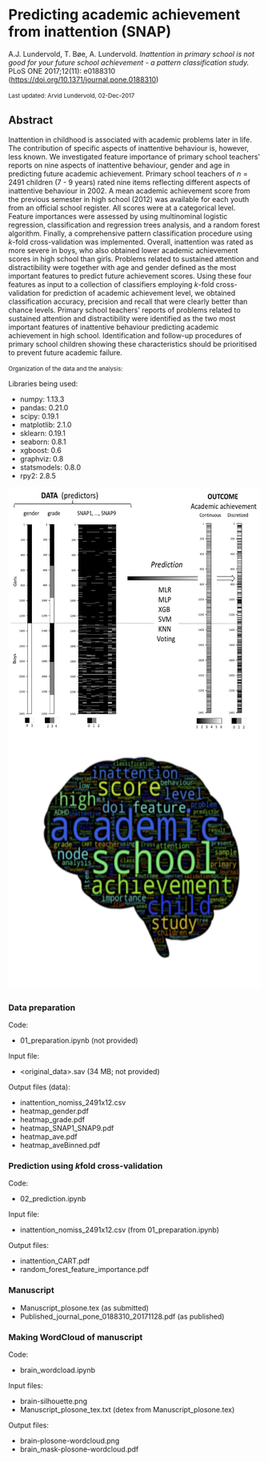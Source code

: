 # Predicting academic achievement from inattention (SNAP)
A.J. Lundervold, T. Bøe, A. Lundervold. <i>Inattention in primary school is not good for your future school achievement - a pattern classification study.</i> PLoS ONE 2017;12(11): e0188310 (https://doi.org/10.1371/journal.pone.0188310)


<small>
Last updated: Arvid Lundervold, 02-Dec-2017
</small>

## Abstract

Inattention in childhood is associated with academic problems later in life. The contribution of specific aspects of inattentive behaviour is, however, less known. We investigated feature importance of primary school teachers' reports on nine aspects of inattentive behaviour, gender and age in predicting future academic achievement. Primary school teachers of $n=2491$ children (7 - 9 years) rated nine items reflecting different aspects of inattentive behaviour in 2002. A mean academic achievement score from the previous semester in high school (2012) was available for each youth from an official school register. All scores were at a categorical level. Feature importances were assessed by using multinominal logistic regression, classification and regression trees analysis, and a random forest algorithm. Finally, a comprehensive pattern classification procedure using $k$-fold cross-validation was implemented.
Overall, inattention was rated as more severe in boys, who also obtained lower academic achievement scores in high school than girls. Problems related to sustained attention and distractibility were together with age and gender defined as the most important features to predict future achievement scores. 
Using these four features as input to a collection of  classifiers
employing $k$-fold cross-validation for prediction of academic achievement level, we obtained classification accuracy, precision and recall that were clearly better than chance levels. 
Primary school teachers' reports of problems related to sustained attention and distractibility were identified as the two most important features of inattentive behaviour predicting academic achievement in high school.  Identification and follow-up procedures of primary school children showing these characteristics should be prioritised to prevent future academic failure.


<small>Organization of the data and the analysis:</small>

Libraries being used:

* numpy: 1.13.3
* pandas: 0.21.0
* scipy: 0.19.1
* matplotlib: 2.1.0
* sklearn: 0.19.1
* seaborn: 0.8.1
* xgboost: 0.6
* graphviz: 0.8
* statsmodels: 0.8.0
* rpy2: 2.8.5

<img src="./images/Data_to_classes_notebook_pptx.png" width="600px" height="500px" />

<img src="./images/brain_mask-plosone-wordcloud.png" width="600px" height="500px" />

### Data preparation

Code:
 * 01_preparation.ipynb  (not provided)
 
Input file:

 * <original_data>.sav (34 MB; not provided) 

 
Output files (data):

 * inattention_nomiss_2491x12.csv
 * heatmap_gender.pdf
 * heatmap_grade.pdf
 * heatmap_SNAP1_SNAP9.pdf
 * heatmap_ave.pdf
 * heatmap_aveBinned.pdf
 
 
 ### Prediction using $k$fold cross-validation
 
 Code:
 * 02_prediction.ipynb
 
Input file:

 * inattention_nomiss_2491x12.csv (from 01_preparation.ipynb)
 
 
 Output files:
 
 * inattention_CART.pdf
 * random_forest_feature_importance.pdf


 ###  Manuscript

 * Manuscript_plosone.tex  (as submitted)
 * Published_journal_pone_0188310_20171128.pdf (as published)
 

 ### Making WordCloud of manuscript

Code:
* brain_wordcload.ipynb

Input files:

* brain-silhouette.png
* Manuscript_plosone_tex.txt  (detex from Manuscript_plosone.tex)

Output files:

* brain-plosone-wordcloud.png
* brain_mask-plosone-wordcloud.pdf

